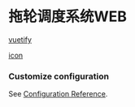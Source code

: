 # 拖轮调度系统WEB

[vuetify](https://vuetifyjs.com/zh-Hans/)

[icon](https://jossef.github.io/material-design-icons-iconfont/)
### Customize configuration
See [Configuration Reference](https://cli.vuejs.org/config/).
